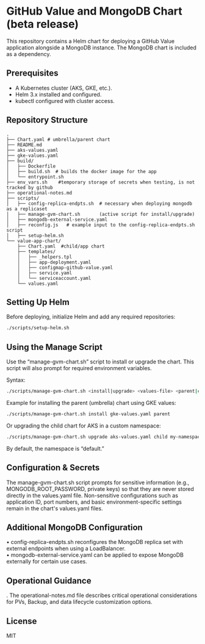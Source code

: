 # GitHub Value and MongoDB Chart (beta release)

This repository contains a Helm chart for deploying a GitHub Value application alongside a MongoDB instance. The MongoDB chart is included as a dependency.

## Prerequisites
- A Kubernetes cluster (AKS, GKE, etc.).
- Helm 3.x installed and configured.
- kubectl configured with cluster access.

## Repository Structure
```
.
├── Chart.yaml # umbrella/parent chart
├── README.md
├── aks-values.yaml
├── gke-values.yaml
├── build/
│   ├── Dockerfile
│   ├── build.sh  # builds the docker image for the app 
│   └── entrypoint.sh
├── env_vars.sh    #temporary storage of secrets when testing, is not tracked by github
├── operational-notes.md
├── scripts/
│   ├── config-replica-endpts.sh  # necessary when deploying mongodb as a replicaset
│   ├── manage-gvm-chart.sh       (active script for install/upgrade)
│   ├── mongodb-external-service.yaml
│   ├── reconfig.js   # example input to the config-replica-endpts.sh script
│   ├── setup-helm.sh
└── value-app-chart/
    ├── Chart.yaml  #child/app chart
    ├── templates/
    │   ├── _helpers.tpl
    │   ├── app-deployment.yaml
    │   ├── configmap-github-value.yaml
    │   ├── service.yaml
    │   └── serviceaccount.yaml
    └── values.yaml
```

## Setting Up Helm
Before deploying, initialize Helm and add any required repositories:
```bash
./scripts/setup-helm.sh
```

## Using the Manage Script
Use the “manage-gvm-chart.sh” script to install or upgrade the chart. This script will also prompt for required environment variables.

Syntax:
```bash
./scripts/manage-gvm-chart.sh <install|upgrade> <values-file> <parent|child> [namespace]
```
Example for installing the parent (umbrella) chart using GKE values:
```bash
./scripts/manage-gvm-chart.sh install gke-values.yaml parent
```
Or upgrading the child chart for AKS in a custom namespace:
```bash
./scripts/manage-gvm-chart.sh upgrade aks-values.yaml child my-namespace
```
By default, the namespace is “default.”

## Configuration & Secrets
The manage-gvm-chart.sh script prompts for sensitive information (e.g., MONGODB_ROOT_PASSWORD, private keys) so that they are never stored directly in the values.yaml file. Non-sensitive configurations such as application ID, port numbers, and basic environment-specific settings remain in the chart's values.yaml files.

## Additional MongoDB Configuration
• config-replica-endpts.sh reconfigures the MongoDB replica set with external endpoints when using a LoadBalancer.  
• mongodb-external-service.yaml can be applied to expose MongoDB externally for certain use cases.

## Operational Guidance
. The operational-notes.md file describes critical operational considerations for PVs, Backup, and data lifecycle customization options.

## License
MIT
